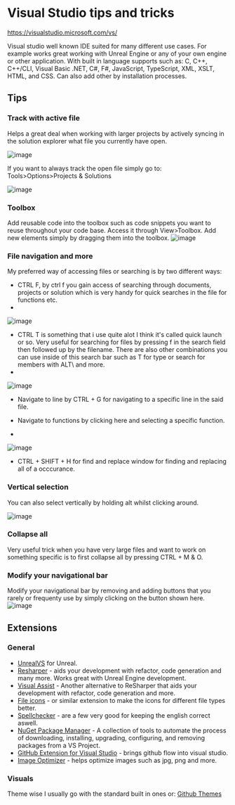 # Visual Studio tips and tricks

https://visualstudio.microsoft.com/vs/

Visual studio well known IDE suited for many different use cases. For example works great working with Unreal Engine or any of your own engine or other application. With built in language supports such as:  C, C++, C++/CLI, Visual Basic .NET, C#, F#, JavaScript, TypeScript, XML, XSLT, HTML, and CSS. Can also add other by installation processes.

## Tips

### Track with active file
Helps a great deal when working with larger projects by actively syncing in the solution explorer what file you currently have open.

![image](https://user-images.githubusercontent.com/16833945/180403381-a7f29841-2973-4b9e-a5a1-8275a8bee586.png)

If you want to always track the open file simply go to: Tools>Options>Projects & Solutions

![image](https://user-images.githubusercontent.com/16833945/180403802-6e4fbac5-4f55-4e62-ae44-560a7e8c334a.png)

### Toolbox
Add reusable code into the toolbox such as code snippets you want to reuse throughout your code base. Access it through View>Toolbox. Add new elements simply by dragging them into the toolbox.
![image](https://user-images.githubusercontent.com/16833945/180405624-471f0b6a-4adf-48d0-8424-14d6ac4f04eb.png)

### File navigation and more
My preferred way of accessing files or searching is by two different ways:
- CTRL F, by ctrl f you gain access of searching through documents, projects or solution which is very handy for quick searches in the file for functions etc.
- 
![image](https://user-images.githubusercontent.com/16833945/180411555-545c7125-8062-4fe7-9b83-d0d661cef467.png)

- CTRL T is something that i use quite alot I think it's called quick launch or so. Very useful for searching for files by pressing f in the search field then followed up by the filename. There are also other combinations you can use inside of this search bar such as T for type or search for members with ALT\ and more.
- 
![image](https://user-images.githubusercontent.com/16833945/180412000-b89ab5a8-30da-46c2-9b49-2b132a436501.png)

- Navigate to line by CTRL + G for navigating to a specific line in the said file.

- Navigate to functions by clicking here and selecting a specific function.
- 
![image](https://user-images.githubusercontent.com/16833945/180412201-97d8ca53-9a61-4375-81e1-1653255e9602.png)

- CTRL + SHIFT + H for find and replace window for finding and replacing all of a occcurance.

### Vertical selection
You can also select vertically by holding alt whilst clicking around.

![image](https://user-images.githubusercontent.com/16833945/180412493-bbf08356-1c7d-4171-81b2-4fe89b6f108f.png)

### Collapse all
Very useful trick when you have very large files and want to work on something specific is to first collapse all by pressing CTRL + M & O.

### Modify your navigational bar
Modify your navigational bar by removing and adding buttons that you rarely or frequenty use by simply clicking on the button shown here.
![image](https://user-images.githubusercontent.com/16833945/180412860-aa4f84a7-639b-43a3-af7a-2c9fd1b67f28.png)


## Extensions

### General
- [UnrealVS](https://docs.unrealengine.com/4.26/en-US/ProductionPipelines/DevelopmentSetup/VisualStudioSetup/UnrealVS/) for Unreal. 
- [Resharper](https://www.jetbrains.com/resharper/download/#section=offline-installer) - aids your development with refactor, code generation and many more. Works great with Unreal Engine development.
- [Visual Assist](https://marketplace.visualstudio.com/items?itemName=WholeTomatoSoftware.VisualAssist) - Another alternative to ReSharper that aids your development with refactor, code generation and more.
- [File icons](https://marketplace.visualstudio.com/items?itemName=MadsKristensen.FileIcons) - or similar extension to make the icons for different file types better.
- [Spellchecker](https://marketplace.visualstudio.com/items?itemName=EWoodruff.VisualStudioSpellCheckerVS2017andLater) - are a few very good for keeping the english correct aswell.
- [NuGet Package Manager](https://marketplace.visualstudio.com/items?itemName=NuGetTeam.NuGetPackageManager) - A collection of tools to automate the process of downloading, installing, upgrading, configuring, and removing packages from a VS Project.
- [GitHub Extension for Visual Studio](https://marketplace.visualstudio.com/items?itemName=GitHub.GitHubExtensionforVisualStudio) - brings github flow into visual studio.
- [Image Optimizer](https://marketplace.visualstudio.com/items?itemName=MadsKristensen.ImageOptimizer) - helps optimize images such as jpg, png and more.

### Visuals
Theme wise I usually go with the standard built in ones or:
[Github Themes](https://marketplace.visualstudio.com/items?itemName=MadsKristensen.GitHubThemes)
